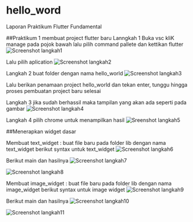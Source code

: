 # hello_word

Laporan Praktikum Flutter Fundamental

##Praktikum 1 membuat project flutter baru
Lanngkah 1 Buka vsc kliK manage pada pojok bawah lalu pilih command pallete dan kettikan flutter
![Screenshot langkah1](dokumentasi/1.png)

Lalu pilih aplication
![Screenshot langkah2](dokumentasi/2.png)

Langkah 2 buat folder dengan nama hello_world
![Screenshot langkah3](dokumentasi/3.PNG)

Lalu berikan penamaan project hello_world dan tekan enter, tunggu hingga proses pembuatan project baru selesai

Langkah 3 jika sudah berhassil maka tampilan yang akan ada seperti pada gambar
![Screenshot langkah4](dokumentasi/4.PNG)

Langkah 4 pilih chrome untuk menampilkan hasil
![Sreenshot langkah5](dokumentasi/5.PNG)

##Menerapkan widget dasar

Membuat text_widget : buat file baru pada folder lib dengan nama text_widget 
berikut syntax untuk text_widget
![Screenshot langkah6](dokumentasi/6.PNG)

Berikut main dan hasilnya
![Screenshot langkah7](dokumentasi/8.PNG)

![Screenshot langkah8](dokumentasi/hasil%20text.PNG)

Membuat image_widget : buat file baru pada folder lib dengan nama image_widget
berikut syntax untuk image widget
![Screenshot langkah9](dokumentasi/7.PNG)

Berikut main dan hasilnya
![Screenshot langkah10](dokumentasi/9.PNG)

![Screenshot langkah11](dokumentasi/hasil%20logo.PNG)
